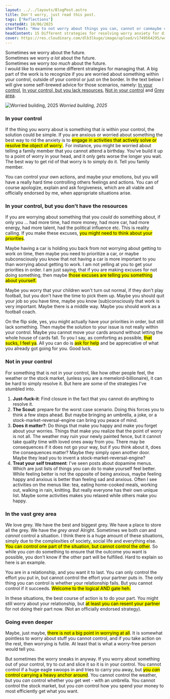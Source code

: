 ```yaml
---
layout: ../../layouts/BlogPost.astro
title: Don't worry, just read this post.
tags: ["Reflections"]
createdAt: 10/06/2025
shortText: "How to not worry about things you can, cannot or canmaybe control. And finally someone telling you that you can carry an anchor around."
headContent: 15 Different strategies for resolving worry anxiety for different times.
cover: https://res.cloudinary.com/dlb3lkuge/image/upload/v1749564295/worried_building_ihbs4h.jpg
---
```


Sometimes we worry about the future.<br> Sometimes we worry _a lot_ about the future.<br> Sometimes we worry _too much_ about the future.<br> I would like to examine some different strategies for managing that. A big part of the work is to recognize if you are worried about something within your control, outside of your control or just on the border. In the text below I will give some self-brewed advice for those scenarios, namely: [In your control](#in-your-control), [In your control, but you lack resources](#in-your-control-but-you-dont-have-the-resources), [Not in your control](#not-in-your-control) and [Grey area](#in-the-vast-grey-area).

![Worried building, 2025](https://res.cloudinary.com/dlb3lkuge/image/upload/v1749564295/worried_building_ihbs4h.jpg)
*Worried building, 2025*

### In your control
If the thing you worry about is something that _is_ within your control, the solution could be simple. If you are anxious or worried about something the best way to rid the anxiety is to <mark>engage in activities that actively solve or resolve the object of worry </mark>. 
For instance, you might be worried about telling a family member that you cannot attend a birthday. You've build it up to a point of worry in your head, and it only gets worse the longer you wait. The best way to get rid of that worry is to simply do it. Tell you family member.

You can control your own actions, and maybe your emotions, but you will have a really hard time controlling others feelings and actions. You can of course apologize, explain and ask forgiveness, which are all viable and officially endorsed by me, when appropriate situations arise.

### In your control, but you don't have the resources
If you are worrying about something that you _could_ do something about, if only you ... had more time, had more money, had more car, had more energy, had more talent, had the political influence etc. This is reality calling. If you make these excuses, <mark>you might need to think about your priorities</mark>.

Maybe having a car is holding you back from not worrying about getting to work on time, then maybe you need to prioritize a car, or maybe subconsciously you know that not having a car is more important to you than worrying about getting to work. I am not yelling at you to get your priorities in order. I am just saying, that if you are making excuses for not doing something, then maybe <mark>those excuses are telling you something about yourself<mark>. 

Maybe you worry that your children won't turn out normal, if they don't play football, but you don't have the time to pick them up. Maybe you should quit your job so you have time, maybe you know (sub)consciously that work is very important. Maybe there is a middle way. Maybe you should work as a football coach.

On the flip side, yes, you might actually have your priorities in order, but still lack something. Then maybe the solution to your issue is not really within your control. Maybe you cannot move your cards around without letting the whole house of cards fall. To you I say, as comforting as possible, <mark>that sucks, I feel ya</mark>. All you can do is <mark>ask for help</mark> and be appreciative of what you already got going for you. Good luck.

### Not in your control
For something that is not in your control, like how other people feel, the weather or the stock market, (unless you are a memelord-billionaire), it can be hard to simply resolve it. But here are some of the strategies I've stumbled into.
1. **Just-fuck-it**: Find closure in the fact that you cannot do anything to resolve it. 
2. **The Scout**: prepare for the worst case scenario. Doing this forces you to think a few steps ahead. But maybe bringing an umbrella, a joke, or a stock-market-reversal-engine can bring you peace of mind.
3. **Does it matter?**: Do things that make you happy and make you forget about your worries. Things that make you realize that the point of worry is not all. The weather may ruin your newly painted fence, but it cannot take quality time with loved ones away from you. There may be consequences if it does not go your way, but if you think about it, does the consequences matter? Maybe they simply open another door. Maybe they lead you to invent a stock-market-reversal-engine?
4. **Treat your self treatment**: I've seen posts about dopamine menus. Which are just lists of things you can do to make yourself feel better. While feeling better is not the opposite of being anxious, maybe feeling happy and anxious is better than feeling sad and anxious. Often I see activities on the menus like: tea, eating home-cooked meals, working out, walking in rain, knitting. But really everyone has their own unique list. Maybe some activities makes you relaxed while others make you happy.

### In the vast grey area
We love grey. We have the best and biggest grey. We have a place to store all the grey. We have the _grey area_! Alright. Sometimes we both _can_ and _cannot_ control a situation. I think there is a huge amount of these situations, simply due to the complexities of society, social life and everything else. <mark>You can control one part of the situation, but cannot control the other</mark>. So while you _can_ do something to ensure that the outcome you want is possible, you don't know if the other part will be fulfilled. Hard to explain so here is an example.

You are in a relationship, and you want it to last. You can only control the effort you put in, but cannot control the effort your partner puts in. The only thing you can control is whether your relationship fails. But you cannot control if it succeeds. <mark>Welcome to the logical AND gate heh<mark>.

In these situations, the best course of action is to do your part. You might still worry about your relationship, but <mark>at least you can resent your partner</mark> for not doing their part now. (Not an officially endorsed strategy). 


### Going even deeper
Maybe, just maybe, <mark>there is not a big point in worrying at all</mark>. It is somewhat pointless to worry about stuff you cannot control, and if you take action on the rest, then worrying is futile. At least that is what a worry-free person would tell you.

But sometimes the worry sneaks in anyway. If you worry about something out of your control, try to cut and slice it so it is in your control. You cannot control if a huge eagle swoops in and tries to carry you away, but <mark>you _can_ control carrying a heavy anchor around</mark>. You cannot control the weather, but you _can_ control whether you get wet - with an umbrella. You cannot control the stock market, but you _can_ control how you spend your money to most efficiently get what you want.

